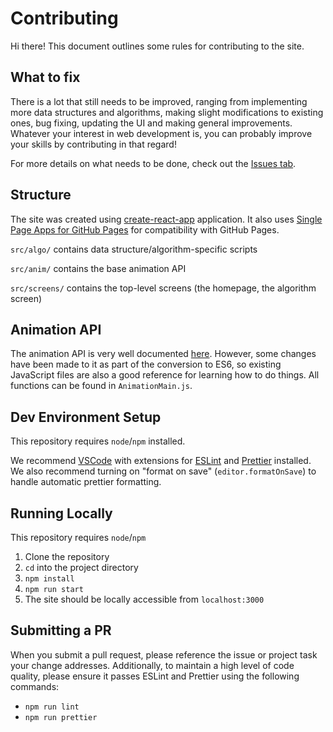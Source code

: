 # Contributing

Hi there! This document outlines some rules for contributing to the site.

## What to fix

There is a lot that still needs to be improved, ranging from implementing more data structures and algorithms, making slight modifications to existing ones, bug fixing, updating the UI and making general improvements. Whatever your interest in web development is, you can probably improve your skills by contributing in that regard!

For more details on what needs to be done, check out the [Issues tab](https://github.com/RodrigoDLPontes/visualization-tool/issues).

## Structure

The site was created using [create-react-app](https://github.com/facebook/create-react-app) application. It also uses [Single Page Apps for GitHub Pages](https://github.com/rafrex/spa-github-pages) for compatibility with GitHub Pages.

`src/algo/` contains data structure/algorithm-specific scripts

`src/anim/` contains the base animation API

`src/screens/` contains the top-level screens (the homepage, the algorithm screen)

## Animation API

The animation API is very well documented [here](https://www.cs.usfca.edu/~galles/visualization/source.html). However, some changes have been made to it as part of the conversion to ES6, so existing JavaScript files are also a good reference for learning how to do things. All functions can be found in `AnimationMain.js`.

## Dev Environment Setup

This repository requires `node`/`npm` installed.

We recommend [VSCode](https://code.visualstudio.com/) with extensions for [ESLint](https://marketplace.visualstudio.com/items?itemName=dbaeumer.vscode-eslint) and [Prettier](https://marketplace.visualstudio.com/items?itemName=esbenp.prettier-vscode) installed. We also recommend turning on "format on save" (`editor.formatOnSave`) to handle automatic prettier formatting.

## Running Locally

This repository requires `node`/`npm`

1. Clone the repository
2. `cd` into the project directory
3. `npm install`
4. `npm run start`
5. The site should be locally accessible from `localhost:3000`

## Submitting a PR

When you submit a pull request, please reference the issue or project task your change addresses. Additionally, to maintain a high level of code quality, please ensure it passes ESLint and Prettier using the following commands:

-   `npm run lint`
-   `npm run prettier`
